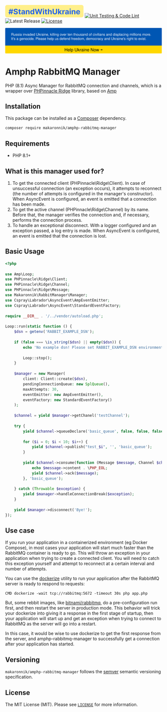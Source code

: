 [![StandWithUkraine](https://raw.githubusercontent.com/vshymanskyy/StandWithUkraine/main/badges/StandWithUkraine.svg)](https://github.com/vshymanskyy/StandWithUkraine/blob/main/docs/README.md)
[![Unit Testing & Code Lint](https://github.com/makaronnik/amphp-rabbitmq-manager/actions/workflows/main.yml/badge.svg)](https://github.com/makaronnik/amphp-rabbitmq-manager/actions/workflows/main.yml)
![Latest Release](https://img.shields.io/github/v/release/makaronnik/amphp-rabbitmq-manager)
[![License](http://poser.pugx.org/makaronnik/amphp-rabbitmq-manager/license)](https://packagist.org/packages/makaronnik/amphp-rabbitmq-manager)

[![Stand With Ukraine](https://raw.githubusercontent.com/vshymanskyy/StandWithUkraine/main/banner2-direct.svg)](https://vshymanskyy.github.io/StandWithUkraine/)

# Amphp RabbitMQ Manager
PHP (8.1) Async Manager for RabbitMQ connection and channels, which is a wrapper over [PHPinnacle Ridge](https://github.com/phpinnacle/ridge) library, based on [Amp](https://amphp.org/)

## Installation

This package can be installed as a [Composer](https://getcomposer.org/) dependency.

```bash
composer require makaronnik/amphp-rabbitmq-manager
```

## Requirements
- PHP 8.1+


## What is this manager used for?
1. To get the connected client (PHPinnacle\Ridge\Client). In case of unsuccessful connection (an exception occurs), it attempts to reconnect (the number of attempts is configured in the manager's constructor). When AsyncEvent is configured, an event is emitted that a connection has been made.
2. To get the active channel (PHPinnacle\Ridge\Channel) by its name. Before that, the manager verifies the connection and, if necessary, performs the connection process.
3. To handle an exceptional disconnect. With a logger configured and an exception passed, a log entry is made. When AsyncEvent is configured, an event is emitted that the connection is lost.

## Basic Usage
```php
<?php

use Amp\Loop;
use PHPinnacle\Ridge\Client;
use PHPinnacle\Ridge\Channel;
use PHPinnacle\Ridge\Message;
use Makaronnik\RabbitManager\Manager;
use Cspray\Labrador\AsyncEvent\AmpEventEmitter;
use Cspray\Labrador\AsyncEvent\StandardEventFactory;

require __DIR__ . '/../vendor/autoload.php';

Loop::run(static function () {
    $dsn = getenv('RABBIT_EXAMPLE_DSN');

    if (false === \is_string($dsn) || empty($dsn)) {
        echo 'No example dsn! Please set RABBIT_EXAMPLE_DSN environment variable.', \PHP_EOL;

        Loop::stop();
    }

    $manager = new Manager(
        client: Client::create($dsn),
        pendingConnectionQueue: new SplQueue(),
        maxAttempts: 30,
        eventEmitter: new AmpEventEmitter(),
        eventFactory: new StandardEventFactory()
    );

    $channel = yield $manager->getChanel('testChannel');

    try {
        yield $channel->queueDeclare('basic_queue', false, false, false, true);

        for ($i = 0; $i < 10; $i++) {
            yield $channel->publish("test_$i", '', 'basic_queue');
        }

        yield $channel->consume(function (Message $message, Channel $channel) {
            echo $message->content . \PHP_EOL;
            yield $channel->ack($message);
        }, 'basic_queue');

    } catch (Throwable $exception) {
        yield $manager->handleConnectionBreak($exception);
    }

    yield $manager->disconnect('Bye!');
});
```

## Use case
If you run your application in a containerized environment (eg Docker Compose), in most cases your application will start much faster than the RabbitMQ container is ready to go. This will throw an exception in your application when trying to create a connected client. You will need to catch this exception yourself and attempt to reconnect at a certain interval and number of attempts.

You can use the [dockerize](https://github.com/jwilder/dockerize) utility to run your application after the RabbitMQ server is ready to respond to requests:
```bach
CMD dockerize -wait tcp://rabbitmq:5672 -timeout 30s php app.php
```

But, some rebbit images, like [bitnami/rabbitmq](https://hub.docker.com/r/bitnami/rabbitmq), do a pre-configuration run first, and then restart the server in production mode. This behavior will trick your dockerize into giving it a response in the first stage of startup, then your application will start up and get an exception when trying to connect to RabbitMQ as the server will go into a restart.

In this case, it would be wise to use dockerize to get the first response from the server, and amphp-rabbitmq-manager to successfully get a connection after your application has started.

## Versioning
`makaronnik/amphp-rabbitmq-manager` follows the [semver](http://semver.org/) semantic versioning specification.

## License
The MIT License (MIT). Please see [`LICENSE`](./LICENSE) for more information.
